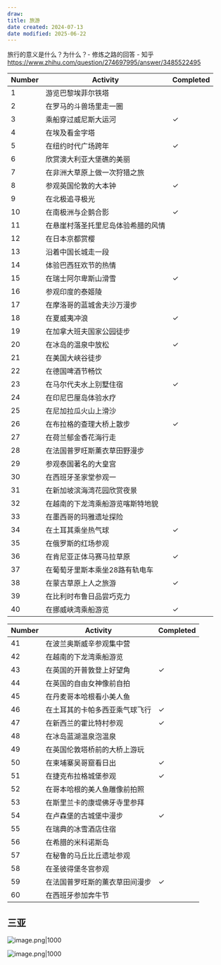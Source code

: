 ```yaml
---
draw:
title: 旅游
date created: 2024-07-13
date modified: 2025-06-22
---
```


旅行的意义是什么？为什么？- 修炼之路的回答 - 知乎  
https://www.zhihu.com/question/274697995/answer/3485522495

| Number | Activity | Completed |
|--------|----------|-----------|
| 1 | 游览巴黎埃菲尔铁塔 | |
| 2 | 在罗马的斗兽场里走一圈 | |
| 3 | 乘船穿过威尼斯大运河 | ✓ |
| 4 | 在埃及看金字塔 | |
| 5 | 在纽约时代广场跨年 | ✓ |
| 6 | 欣赏澳大利亚大堡礁的美丽 | |
| 7 | 在非洲大草原上做一次狩猎之旅 | |
| 8 | 参观英国伦敦的大本钟 | ✓ |
| 9 | 在北极追寻极光 | |
| 10 | 在南极洲与企鹅合影 | ✓ |
| 11 | 在悬崖村落圣托里尼岛体验希腊的风情 | |
| 12 | 在日本京都赏樱 | |
| 13 | 沿着中国长城走一段 | |
| 14 | 体验巴西狂欢节的热情 | |
| 15 | 在瑞士阿尔卑斯山滑雪 | ✓ |
| 16 | 参观印度的泰姬陵 | |
| 17 | 在摩洛哥的蓝城舍夫沙万漫步 | |
| 18 | 在夏威夷冲浪 | ✓ |
| 19 | 在加拿大班夫国家公园徒步 | |
| 20 | 在冰岛的温泉中放松 | ✓ |
| 21 | 在美国大峡谷徒步 | |
| 22 | 在德国啤酒节畅饮 | |
| 23 | 在马尔代夫水上别墅住宿 | ✓ |
| 24 | 在印尼巴厘岛体验水疗 | |
| 25 | 在尼加拉瓜火山上滑沙 | |
| 26 | 在布拉格的查理大桥上散步 | ✓ |
| 27 | 在荷兰郁金香花海行走 | |
| 28 | 在法国普罗旺斯薰衣草田野漫步 | |
| 29 | 参观泰国著名的大皇宫 | |
| 30 | 在西班牙圣家堂参观一 | |
| 31 | 在新加坡滨海湾花园欣赏夜景 | |
| 32 | 在越南的下龙湾乘船游览喀斯特地貌 | |
| 33 | 在墨西哥的玛雅遗址探险 | |
| 34 | 在土耳其乘坐热气球 | ✓ |
| 35 | 在俄罗斯的红场参观 | |
| 36 | 在肯尼亚正体马赛马拉草原 | ✓ |
| 37 | 在葡萄牙里斯本乘坐28路有轨电车 | |
| 38 | 在蒙古草原上人之旅游 | ✓ |
| 39 | 在比利时布鲁日品尝巧克力 | |
| 40 | 在挪威峡湾乘船游览 | ✓ |

| Number | Activity | Completed |
|--------|----------|-----------|
| 41 | 在波兰奥斯威辛参观集中营 | |
| 42 | 在越南的下龙湾乘船游览 | |
| 43 | 在英国的开普敦登上好望角 | ✓ |
| 44 | 在英国的自由女神像前自拍 | |
| 45 | 在丹麦哥本哈根看小美人鱼 | |
| 46 | 在土耳其的卡帕多西亚乘气球飞行 | ✓ |
| 47 | 在新西兰的霍比特村参观 | ✓ |
| 48 | 在冰岛蓝湖温泉泡温泉 | |
| 49 | 在英国伦敦塔桥前的大桥上游玩 | |
| 50 | 在柬埔寨吴哥窟看日出 | ✓ |
| 51 | 在捷克布拉格城堡参观 | ✓ |
| 52 | 在哥本哈根的美人鱼雕像前拍照 | |
| 53 | 在斯里兰卡的康堤佛牙寺里参拜 | |
| 54 | 在卢森堡的古城堡中漫步 | ✓ |
| 55 | 在瑞典的冰雪酒店住宿 | |
| 56 | 在希腊的米科诺斯岛 | |
| 57 | 在秘鲁的马丘比丘遗址参观 | |
| 58 | 在圣彼得堡冬宫参观 | |
| 59 | 在法国普罗旺斯的薰衣草田间漫步 | ✓ |
| 60 | 在西班牙参加奔牛节 | |

## 三亚

![image.png|1000](https://imagehosting4picgo.oss-cn-beijing.aliyuncs.com/imagehosting/fix-dir%2Fpicgo%2Fpicgo-clipboard-images%2F2024%2F12%2F23%2F15-18-13-0c74f855df62955a8048a15983e1ba6d-202412231518947-e32158.png)

![image.png|1000](https://imagehosting4picgo.oss-cn-beijing.aliyuncs.com/imagehosting/fix-dir%2Fpicgo%2Fpicgo-clipboard-images%2F2024%2F08%2F07%2F15-17-47-7ca408c22fa0bc8b5c068c8f2514e8d2-202408071517546-a81863.png)
